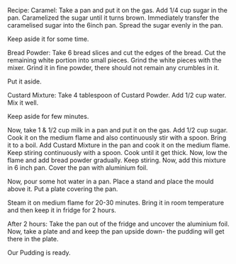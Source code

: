 Recipe:
Caramel:
Take a pan and put it on the gas.
Add 1/4 cup sugar in the pan.
Caramelized the sugar until it turns brown.
Immediately transfer the caramelised sugar into the 6inch pan.
Spread the sugar evenly in the pan.

Keep aside it for some time.

Bread Powder:
Take 6 bread slices and cut the edges of the bread.
Cut the remaining white portion into small pieces.
Grind the white pieces with the mixer.
Grind it in fine powder, there should not remain any crumbles in it.

Put it aside.

Custard Mixture:
Take 4 tablespoon of Custard Powder.
Add 1/2 cup water.
Mix it well.

Keep aside for few minutes.

Now, take 1 & 1/2 cup milk in a pan and put it on the gas.
Add 1/2 cup sugar.
Cook it on the medium flame and also continuously stir with a spoon.
Bring it to a boil.
Add Custard Mixture in the pan and cook it on the medium flame.
Keep stiring continuously with a spoon.
Cook until it get thick.
Now, low the flame and add bread powder gradually.
Keep stiring.
Now, add this mixture in 6 inch pan.
Cover the pan with aluminium foil.

Now, pour some hot water in a pan.
Place a stand and place the mould above it.
Put a plate covering the pan.

Steam it on medium flame for 20-30 minutes.
Bring it in room temperature and then keep it in fridge for 2 hours.

After 2 hours:
Take the pan out of the fridge and uncover the aluminium foil.
Now, take a plate and and keep the pan upside down- the pudding will get there in the plate.

Our Pudding is ready.